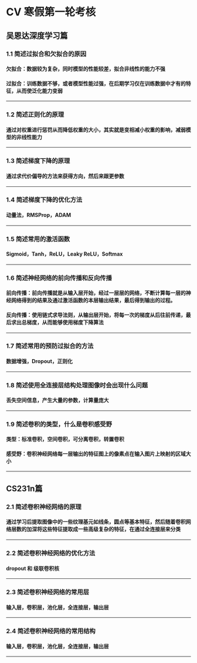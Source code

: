 # CV 寒假第一轮考核

##  吴恩达深度学习篇

### 1.1 简述过拟合和欠拟合的原因
#### 欠拟合：数据较为复杂，同时模型的性能较差，拟合非线性的能力不强
#### 过拟合：训练数据不够，或者模型性能过强，在后期学习仅在训练数据中才有的特征，从而使泛化能力变弱
---

### 1.2 简述正则化的原理
#### 通过对权重进行惩罚从而降低权重的大小，其实就是变相减小权重的影响，减弱模型的非线性能力
---

### 1.3 简述梯度下降的原理
#### 通过求代价偏导的方法来获得方向，然后来跟更参数
---

### 1.4 简述梯度下降的优化方法
#### 动量法，RMSProp，ADAM
---

### 1.5 简述常用的激活函数
#### Sigmoid，Tanh，ReLU，Leaky ReLU，Softmax
---

### 1.6 简述神经网络的前向传播和反向传播
#### 前向传播：前向传播就是从输入层开始，经过一层层的网络，不断计算每一层的神经网络得到的结果及通过激活函数的本层输出结果，最后得到输出的过程。

#### 反向传播：使用链式求导法则，从输出层开始，将每一次的梯度从后往前传递，最后求出总梯度，从而能够使用梯度下降算法
---

### 1.7 简述常用的预防过拟合的方法
#### 数据增强，Dropout，正则化
---

### 1.8 简述使用全连接层结构处理图像时会出现什么问题
#### 丢失空间信息，产生大量的参数，计算量庞大
---
### 1.9 简述卷积的类型，什么是卷积感受野
#### 类型：标准卷积，空间卷积，可分离卷积，转置卷积
#### 感受野：卷积神经网络每一层输出的特征图上的像素点在输入图片上映射的区域大小
---

## CS231n篇
### 2.1 简述卷积神经网络的原理 
#### 通过学习后提取图像中的一些纹理基元如线条，圆点等基本特征，然后随着卷积网络层数的加深将这些特征提取成一些高级复杂的特征，在通过全连接层来分类
---
### 2.2 简述卷积神经网络的优化方法
#### dropout 和 级联卷积核
---
### 2.3 简述卷积神经网络的常用层
#### 输入层，卷积层，池化层，全连接层，输出层
---
### 2.4 简述卷积神经网络的常用结构
#### 输入层，卷积层，池化层，全连接层，输出层
---

